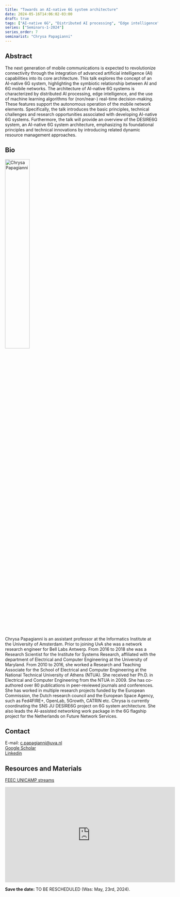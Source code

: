 ```yaml
---
title: "Towards an AI-native 6G system architecture"
date: 2024-05-16T14:06:02-03:00
draft: true
tags: ["AI-native 6G", "Distributed AI processing", "Edge intelligence"]
series: ["Seminars-1-2024"]
series_order: 7
seminarist: "Chrysa Papagianni"
---
```


## Abstract
The next generation of mobile communications is expected to revolutionize connectivity through the integration of advanced artificial intelligence (AI) capabilities into its core architecture. This talk explores the concept of an AI-native 6G system, highlighting the symbiotic relationship between AI and 6G mobile networks. The architecture of AI-native 6G systems is characterized by distributed AI processing, edge intelligence, and the use of machine learning algorithms for (non/near-) real-time decision-making. These features support the autonomous operation of the mobile network elements. Specifically, the talk introduces the basic principles, technical challenges and research opportunities associated with developing AI-native 6G systems.  Furthermore, the talk will provide an overview of the DESIRE6G system, an AI-native 6G system architecture, emphasizing its foundational principles and technical innovations by introducing related dynamic resource management approaches.


## Bio

<img alt="Chrysa Papagianni" src="/seminars/seminars-1-2024/7/chrysa.png" style="width: 40%; height: 160x;">

Chrysa Papagianni is an assistant professor at the Informatics Institute at the University of Amsterdam. Prior to joining UvA she was a network research engineer for Bell Labs Antwerp. From 2016 to 2018 she was a Research Scientist for the Institute for Systems Research, affiliated with the department of Electrical and Computer Engineering at the University of Maryland. From 2010 to 2016, she worked a Research and Teaching Associate for the School of Electrical and Computer Engineering at the National Technical University of Athens (NTUA). She received her Ph.D. in Electrical and Computer Engineering from the NTUA in 2009. She has co-authored over 80 publications in peer-reviewed journals and conferences. She has worked in multiple research projects funded by the European Commission, the Dutch research council and the European Space Agency, such as Fed4FIRE+, OpenLab, 5Growth, CATRIN etc. Chrysa is currently coordinating the SNS JU DESIRE6G project on 6G system architecture. She also leads the AI-assisted networking work package in the 6G flagship project for the Netherlands on Future Network Services.


## Contact
E-mail: c.papagianni@uva.nl \
[Google Scholar](https://scholar.google.com/citations?hl=pt-BR&user=-UVReIYAAAAJ) \
[Linkedin](https://www.linkedin.com/in/chrysa-papagianni-85ba5410/)



## Resources and Materials

[FEEC UNICAMP streams](https://www.youtube.com/@feec-unicamp/streams)

<iframe width="560" height="315" src="https://www.youtube.com/embed/@feec-unicamp/streams" title="YouTube video player" frameborder="0" allow="accelerometer; autoplay; clipboard-write; encrypted-media; gyroscope; picture-in-picture; web-share" allowfullscreen></iframe>

**Save the date:** TO BE RESCHEDULED (Was: May, 23rd, 2024).
